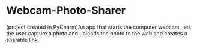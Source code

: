 # Webcam-Photo-Sharer
(project created in PyCharm)An app that starts the computer webcam, lets the user capture a photo and uploads the photo to the web and creates a sharable link.
